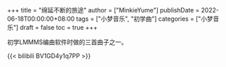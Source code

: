 +++
title = "绵延不断的旅途"
author = ["MinkieYume"]
publishDate = 2022-06-18T00:00:00+08:00
tags = ["小梦音乐", "初学曲"]
categories = ["小梦音乐"]
draft = false
toc = true
+++

初学LMMMS编曲软件时做的三首曲子之一。

{{< bilibili BV1GD4y1q7PP >}}
